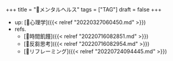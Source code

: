 +++
title = "🔖メンタルヘルス"
tags = ["TAG"]
draft = false
+++

-   up: [📁心理学]({{< relref "20220327060450.md" >}})
-   refs.
    -   [📝時間飢饉]({{< relref "20220716082851.md" >}})
    -   [📝反芻思考]({{< relref "20220716082954.md" >}})
    -   [📝リフレーミング]({{< relref "20220724094445.md" >}})
